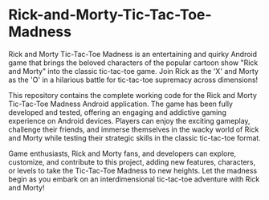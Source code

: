 # Rick-and-Morty-Tic-Tac-Toe-Madness
Rick and Morty Tic-Tac-Toe Madness is an entertaining and quirky Android game that brings the beloved characters of the popular cartoon show "Rick and Morty" into the classic tic-tac-toe game. Join Rick as the 'X' and Morty as the 'O' in a hilarious battle for tic-tac-toe supremacy across dimensions!

This repository contains the complete working code for the Rick and Morty Tic-Tac-Toe Madness Android application. The game has been fully developed and tested, offering an engaging and addictive gaming experience on Android devices. Players can enjoy the exciting gameplay, challenge their friends, and immerse themselves in the wacky world of Rick and Morty while testing their strategic skills in the classic tic-tac-toe format.

Game enthusiasts, Rick and Morty fans, and developers can explore, customize, and contribute to this project, adding new features, characters, or levels to take the Tic-Tac-Toe Madness to new heights. Let the madness begin as you embark on an interdimensional tic-tac-toe adventure with Rick and Morty!
